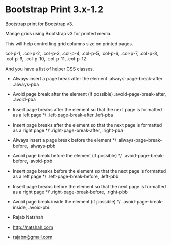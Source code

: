 Bootstrap Print 3.x-1.2
====================

 Bootstrap print for Bootstrap v3.
 
 Mange grids using Bootstrap v3 for printed media.
 
 This will help controlling grid columns size on printed pages.
 
  col-p-1,
 .col-p-2,
 .col-p-3,
 .col-p-4,
 .col-p-5,
 .col-p-6,
 .col-p-7,
 .col-p-8,
 .col-p-9,
 .col-p-10,
 .col-p-11,
 .col-p-12
 
 And you have a list of helper CSS classes.
 
   - Always insert a page break after the element
  .always-page-break-after
  .always-pba

   - Avoid page break after the element (if possible)
  .avoid-page-break-after,
  .avoid-pba

   - Insert page breaks after the element so that the next page is formatted as a left page */
  .left-page-break-after
  .left-pba

   - Insert page breaks after the element so that the next page is formatted as a right page */
  .right-page-break-after,
  .right-pba

   - Always insert a page break before the element */
  .always-page-break-before,
  .always-pbb

   - Avoid page break before the element (if possible) */
  .avoid-page-break-before,
  .avoid-pbb

   - Insert page breaks before the element so that the next page is formatted as a left page */
  .left-page-break-before,
  .left-pbb

   - Insert page breaks before the element so that the next page is formatted as a right page */
  .right-page-break-before,
  .right-pbb

   - Avoid page break inside the element (if possible) */
  .avoid-page-break-inside,
  .avoid-pbi



   - Rajab Natshah
   - http://natshah.com
   - rajabn@gmail.com
